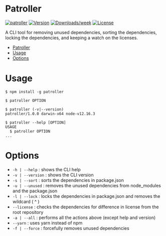 Patroller
=========
[![patroller](https://img.shields.io/badge/cli-patroller-brightgreen.svg)](https://oclif.io)
[![Version](https://img.shields.io/npm/v/patroller.svg)](https://npmjs.org/package/patroller)
[![Downloads/week](https://img.shields.io/npm/dw/patroller.svg)](https://npmjs.org/package/patroller)
[![License](https://img.shields.io/npm/l/patroller.svg)](https://github.com/shiva-hack/patroller/blob/master/package.json)

A CLI tool for removing unused dependencies, sorting the dependencies, locking the dependencies, and keeping a watch on the licenses.

<!-- toc -->
- [Patroller](#patroller)
- [Usage](#usage)
- [Options](#options)
<!-- tocstop -->

# Usage
<!-- usage -->
```sh-session
$ npm install -g patroller

$ patroller OPTION

$ patroller (-v|--version)
patroller/1.0.0 darwin-x64 node-v12.16.3

$ patroller --help [OPTION]
USAGE
  $ patroller OPTION
...
```
<!-- usagestop -->

# Options
<!-- commands -->
- `-h | --help` : shows the CLI help
- `-v | --version` : shows the CLI version
- `-s | --sort` : sorts the dependencies in package.json
- `-u | --unused` : removes the unused dependencies from node_modules and the package.json
- `-l | --lock` : locks the dependencies in package.json and removes the wildcard ( ^ )
- `--license` : checks the dependencies for difference in license from the root repository
- `-a | --all` : performs all the actions above (except help and version)
- `--yarn` : uses yarn instead of npm
- `-f | --force` : forcefully removes unused dependencies
<!-- commandsstop -->
